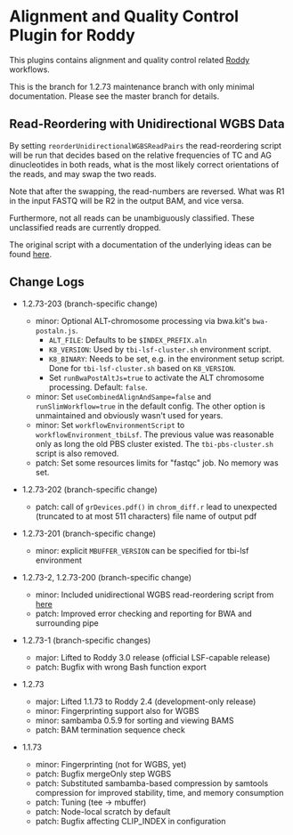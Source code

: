 # Alignment and Quality Control Plugin for Roddy

This plugins contains alignment and quality control related [Roddy](https://github.com/TheRoddyWMS/Roddy) workflows.

This is the branch for 1.2.73 maintenance branch with only minimal documentation. Please see the master branch for details.

## Read-Reordering with Unidirectional WGBS Data

By setting `reorderUnidirectionalWGBSReadPairs` the read-reordering script will be run that decides based on the relative frequencies of TC and AG dinucleotides in both reads, what is the most likely correct orientations of the reads, and may swap the two reads.

Note that after the swapping, the read-numbers are reversed. What was R1 in the input FASTQ will be R2 in the output BAM, and vice versa.

Furthermore, not all reads can be unambiguously classified. These unclassified reads are currently dropped. 

The original script with a documentation of the underlying ideas can be found [here](https://github.com/cimbusch/TWGBS.git).

## Change Logs

* 1.2.73-203 (branch-specific change)
  - minor: Optional ALT-chromosome processing via bwa.kit's `bwa-postaln.js`.
    * `ALT_FILE`: Defaults to be `$INDEX_PREFIX.aln`
    * `K8_VERSION`: Used by `tbi-lsf-cluster.sh` environment script.
    * `K8_BINARY`: Needs to be set, e.g. in the environment setup script. Done for `tbi-lsf-cluster.sh` based on `K8_VERSION`.
    * Set `runBwaPostAltJs=true` to activate the ALT chromosome processing. Default: `false`.
  - minor: Set `useCombinedAlignAndSampe=false` and `runSlimWorkflow=true` in the default config. The other option is unmaintained and obviously wasn't used for years.
  - minor: Set `workflowEnvironmentScript` to `workflowEnvironment_tbiLsf`. The previous value was reasonable only as long the old PBS cluster existed. The `tbi-pbs-cluster.sh` script is also removed.
  - patch: Set some resources limits for "fastqc" job. No memory was set.

* 1.2.73-202 (branch-specific change)
  - patch: call of `grDevices.pdf()` in `chrom_diff.r` lead to unexpected 
    (truncated to at most 511 characters) file name of output pdf 
  
* 1.2.73-201 (branch-specific change)
  - minor: explicit `MBUFFER_VERSION` can be specified for tbi-lsf environment
  
* 1.2.73-2, 1.2.73-200 (branch-specific change)
  - minor: Included unidirectional WGBS read-reordering script from [here](https://github.com/cimbusch/TWGBS.git)
  - patch: Improved error checking and reporting for BWA and surrounding pipe
  
* 1.2.73-1 (branch-specific changes)
  - major: Lifted to Roddy 3.0 release (official LSF-capable release)
  - patch: Bugfix with wrong Bash function export

* 1.2.73
  - major: Lifted 1.1.73 to Roddy 2.4 (development-only release)
  - minor: Fingerprinting support also for WGBS
  - minor: sambamba 0.5.9 for sorting and viewing BAMS
  - patch: BAM termination sequence check

* 1.1.73
  - minor: Fingerprinting (not for WGBS, yet)
  - patch: Bugfix mergeOnly step WGBS
  - patch: Substituted sambamba-based compression by samtools compression for improved stability, time, and memory consumption
  - patch: Tuning (tee -> mbuffer)
  - patch: Node-local scratch by default
  - patch: Bugfix affecting CLIP_INDEX in configuration 
